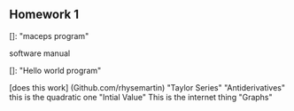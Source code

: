 ## Homework 1

[]: 	"maceps program"

software manual

[]: 	"Hello world program"



[does this work] (Github.com/rhysemartin) "Taylor Series"
"Antiderivatives"
this is the quadratic one
 "Intial Value"
This is the  internet thing
 "Graphs"

